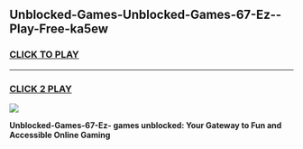
## Unblocked-Games-Unblocked-Games-67-Ez--Play-Free-ka5ew
<h3>
<a href="https://premium76.site?title=Unblocked-Games-67-Ez-&ref=24M">CLICK TO PLAY</a></h3>
<hr>

<h3>
<a href="https://premium76.site?title=Unblocked-Games-67-Ez-&ref=24M">CLICK 2 PLAY</a>
  
</h3>

<a href="https://premium76.site?title=Unblocked-Games-67-Ez-&ref=24M"><img src="https://clearcache.store/games.png"></a>


**Unblocked-Games-67-Ez- games unblocked: Your Gateway to Fun and Accessible Online Gaming**
